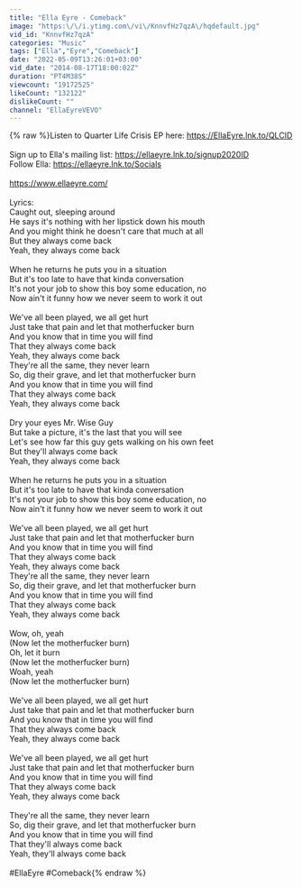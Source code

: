 ```yaml
---
title: "Ella Eyre - Comeback"
image: "https:\/\/i.ytimg.com\/vi\/KnnvfHz7qzA\/hqdefault.jpg"
vid_id: "KnnvfHz7qzA"
categories: "Music"
tags: ["Ella","Eyre","Comeback"]
date: "2022-05-09T13:26:01+03:00"
vid_date: "2014-08-17T18:00:02Z"
duration: "PT4M38S"
viewcount: "19172525"
likeCount: "132122"
dislikeCount: ""
channel: "EllaEyreVEVO"
---
```

{% raw %}Listen to Quarter Life Crisis EP here: <a rel="nofollow" target="blank" href="https://EllaEyre.lnk.to/QLCID">https://EllaEyre.lnk.to/QLCID</a><br /><br />Sign up to Ella's mailing list: <a rel="nofollow" target="blank" href="https://ellaeyre.lnk.to/signup2020ID">https://ellaeyre.lnk.to/signup2020ID</a><br />Follow Ella: <a rel="nofollow" target="blank" href="https://ellaeyre.lnk.to/Socials">https://ellaeyre.lnk.to/Socials</a><br /> <br /><a rel="nofollow" target="blank" href="https://www.ellaeyre.com/">https://www.ellaeyre.com/</a><br /><br />Lyrics:<br />Caught out, sleeping around<br />He says it's nothing with her lipstick down his mouth<br />And you might think he doesn't care that much at all<br />But they always come back<br />Yeah, they always come back<br /><br />When he returns he puts you in a situation<br />But it's too late to have that kinda conversation<br />It's not your job to show this boy some education, no<br />Now ain't it funny how we never seem to work it out<br /><br />We've all been played, we all get hurt<br />Just take that pain and let that motherfucker burn<br />And you know that in time you will find<br />That they always come back<br />Yeah, they always come back<br />They're all the same, they never learn<br />So, dig their grave, and let that motherfucker burn<br />And you know that in time you will find<br />That they always come back<br />Yeah, they always come back<br /><br />Dry your eyes Mr. Wise Guy<br />But take a picture, it's the last that you will see<br />Let's see how far this guy gets walking on his own feet<br />But they'll always come back<br />Yeah, they always come back<br /><br />When he returns he puts you in a situation<br />But it's too late to have that kinda conversation<br />It's not your job to show this boy some education, no<br />Now ain't it funny how we never seem to work it out<br /><br />We've all been played, we all get hurt<br />Just take that pain and let that motherfucker burn<br />And you know that in time you will find<br />That they always come back<br />Yeah, they always come back<br />They're all the same, they never learn<br />So, dig their grave, and let that motherfucker burn<br />And you know that in time you will find<br />That they always come back<br />Yeah, they always come back<br /><br />Wow, oh, yeah<br />(Now let the motherfucker burn)<br />Oh, let it burn<br />(Now let the motherfucker burn)<br />Woah, yeah<br />(Now let the motherfucker burn)<br /><br />We've all been played, we all get hurt<br />Just take that pain and let that motherfucker burn<br />And you know that in time you will find<br />That they always come back<br />Yeah, they always come back<br /><br />We've all been played, we all get hurt<br />Just take that pain and let that motherfucker burn<br />And you know that in time you will find<br />That they always come back<br />Yeah, they always come back<br /><br />They're all the same, they never learn<br />So, dig their grave, and let that motherfucker burn<br />And you know that in time you will find<br />That they'll always come back<br />Yeah, they'll always come back<br /><br />#EllaEyre #Comeback{% endraw %}
